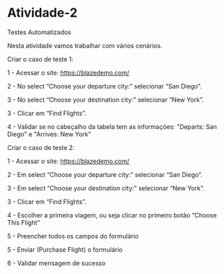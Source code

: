 # Atividade-2

Testes Automatizados

Nesta atividade vamos trabalhar com vários cenários.

Criar o caso de teste 1:

1 - Acessar o site: https://blazedemo.com/

2 - No select “Choose your departure city:” selecionar “San Diego”.

3 - No select “Choose your destination city:” selecionar “New York”.

3 - Clicar em “Find Flights”.

4 - Validar se no cabeçalho da tabela tem as informações: "Departs: San Diego" e "Arrives: New York"

 
 
Criar o caso de teste 2:

1 - Acessar o site: https://blazedemo.com/

2 - Em select “Choose your departure city:” selecionar “San Diego”.

3 - Em select “Choose your destination city:” selecionar “New York”.

3 - Clicar em “Find Flights”.

4 - Escolher a primeira viagem, ou seja clicar no primeiro botão “Choose This Flight”

5 - Preencher todos os campos do formulário

5 - Enviar (Purchase Flight) o formulário

6 - Validar mensagem de sucesso

 
 
